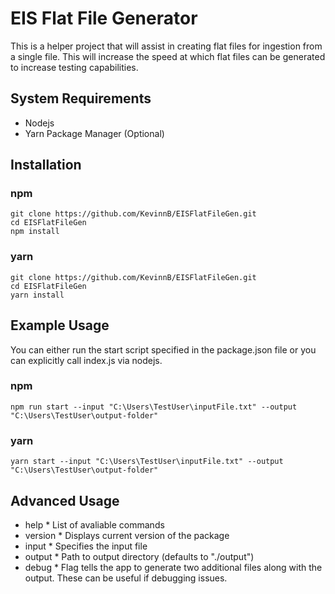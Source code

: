 # EIS Flat File Generator

This is a helper project that will assist in creating flat files for ingestion from a single file. This will increase the speed at which flat files can be generated to increase testing capabilities.

## System Requirements

* Nodejs
* Yarn Package Manager (Optional)

## Installation

### npm

```
git clone https://github.com/KevinnB/EISFlatFileGen.git
cd EISFlatFileGen
npm install
```

### yarn

```
git clone https://github.com/KevinnB/EISFlatFileGen.git
cd EISFlatFileGen
yarn install
```

## Example Usage

You can either run the start script specified in the package.json file or you can explicitly call index.js via nodejs.

### npm

```
npm run start --input "C:\Users\TestUser\inputFile.txt" --output "C:\Users\TestUser\output-folder"
```

### yarn

```
yarn start --input "C:\Users\TestUser\inputFile.txt" --output "C:\Users\TestUser\output-folder"
```

## Advanced Usage

* help \* List of avaliable commands
* version \* Displays current version of the package
* input \* Specifies the input file
* output \* Path to output directory (defaults to "./output")
* debug \* Flag tells the app to generate two additional files along with the output. These can be useful if debugging issues.
